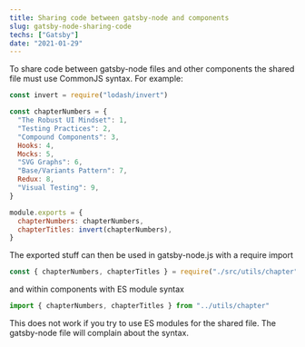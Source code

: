 ```yaml
---
title: Sharing code between gatsby-node and components
slug: gatsby-node-sharing-code
techs: ["Gatsby"]
date: "2021-01-29"
---
```


To share code between gatsby-node files and other components the shared file must use CommonJS syntax. For example:

```js
const invert = require("lodash/invert")

const chapterNumbers = {
  "The Robust UI Mindset": 1,
  "Testing Practices": 2,
  "Compound Components": 3,
  Hooks: 4,
  Mocks: 5,
  "SVG Graphs": 6,
  "Base/Variants Pattern": 7,
  Redux: 8,
  "Visual Testing": 9,
}

module.exports = {
  chapterNumbers: chapterNumbers,
  chapterTitles: invert(chapterNumbers),
}
```

The exported stuff can then be used in gatsby-node.js with a require import

```js
const { chapterNumbers, chapterTitles } = require("./src/utils/chapter")
```

and within components with ES module syntax

```js
import { chapterNumbers, chapterTitles } from "../utils/chapter"
```

This does not work if you try to use ES modules for the shared file. The gatsby-node file will complain about the syntax.
